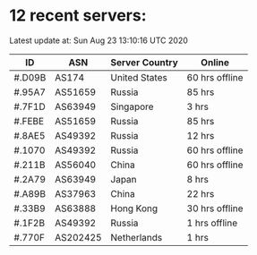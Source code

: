 # 12 recent servers:

Latest update at: Sun Aug 23 13:10:16 UTC 2020

| ID | ASN | Server Country | Online |
| -- | --- | -------------- | ------ |
| #.D09B | AS174 | United States | 60 hrs offline |
| #.95A7 | AS51659 | Russia | 85 hrs |
| #.7F1D | AS63949 | Singapore | 3 hrs |
| #.FEBE | AS51659 | Russia | 85 hrs |
| #.8AE5 | AS49392 | Russia | 12 hrs |
| #.1070 | AS49392 | Russia | 60 hrs offline |
| #.211B | AS56040 | China | 60 hrs offline |
| #.2A79 | AS63949 | Japan | 8 hrs |
| #.A89B | AS37963 | China | 22 hrs |
| #.33B9 | AS63888 | Hong Kong | 30 hrs offline |
| #.1F2B | AS49392 | Russia | 1 hrs offline |
| #.770F | AS202425 | Netherlands | 1 hrs |


